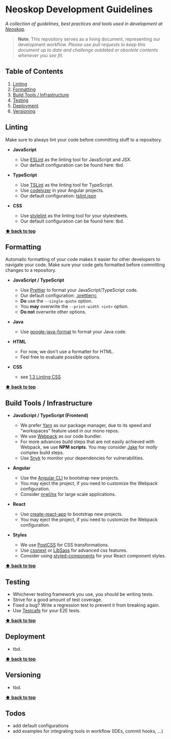 # Neoskop Development Guidelines

*A collection of guidelines, best practices and tools used in development at 
[Neoskop](https://www.neoskop.de).*

> **Note**: This repository serves as a living document, representing our development workflow.
  *Please use pull requests to keep this document up to date and challenge outdated or obsolete 
  contents whenever you see fit.*

## Table of Contents

  1. [Linting](#linting)
  1. [Formatting](#formatting)
  1. [Build Tools / Infrastructure](#build-tools)
  1. [Testing](#testing)
  1. [Deployment](#deployment)
  1. [Versioning](#versioning)

## Linting

  Make sure to always lint your code before committing stuff to a repository.

  - **JavaScript**
    
    - Use [ESLint](https://eslint.org/) as the linting tool for JavaScript and JSX.
    - Our default configuration can be found here: tbd.
  
  - **TypeScript**
    
    - Use [TSLint](https://palantir.github.io/tslint/) as the linting tool for TypeScript.
    - Use [codelyzer](https://github.com/mgechev/codelyzer) in your Angular projects.
    - Our default configuration: [tslint.json](configs/tslint.json)
    
  - **CSS**
      
      - Use [stylelint](https://stylelint.io/) as the linting tool for your stylesheets.
      - Our default configuration can be found here: tbd.
      
**[⬆ back to top](#table-of-contents)** 
    
## Formatting

  Automatic formatting of your code makes it easier for other developers to navigate your code.
  Make sure your code gets formatted before committing changes to a repository.

  - **JavaScript / TypeScript**
  
    - Use [Prettier](https://prettier.io/) to format your JavaScript/TypeScript code.
    - Our default configuration: [.prettierrc](configs/.editorconfig)
    - **Do** use the `--single-quote` option.
    - You **may** overwrite the `--print-width <int>` option.
    - **Do not** overwrite other options.
    
  - **Java**
        
    - Use [google-java-format](https://github.com/google/google-java-format) to format your 
    Java code.
    
  - **HTML**
    - For now, we don't use a formatter for HTML.
    - Feel free to evaluate possible options.
    
  - **CSS**
    - see [1.3 Linting CSS](#linting--css)

**[⬆ back to top](#table-of-contents)**

## Build Tools / Infrastructure
    
  - **JavaScript / TypeScript (Frontend)**
  
    - We prefer [Yarn](https://yarnpkg.com/en/) as our package manager, due to its speed and "workspaces" feature used 
    in our mono repos.
    - We use [Webpack](https://webpack.js.org/) as our code bundler.
    - For more advances build steps that are not easily achieved with Webpack, we use **NPM scripts**. You may consider
    [Jake](http://jakejs.com/) for *really* complex build steps.
    - Use [Snyk](https://snyk.io/) to monitor your dependencies for vulnerabilities.
    
  - **Angular**
  
    - Use the [Angular CLI](https://cli.angular.io/) to bootstrap new projects.
    - You may eject the project, if you need to customize the Webpack configuration.
    - Consider [nrwl/nx](https://github.com/nrwl/nx) for large scale applications.
    
  - **React**
  
    - Use [create-react-app](https://github.com/facebook/create-react-app) to bootstrap new projects.
    - You may eject the project, if you need to customize the Webpack configuration.
    
  - **Styles**
    - We use [PostCSS](http://postcss.org/) for CSS transformations.
    - Use [cssnext](http://cssnext.io/) or [LibSass](https://sass-lang.com/libsass) for advanced css features.
    - Consider using [styled-components](https://github.com/styled-components/styled-components) for your React
    component styles.
    
**[⬆ back to top](#table-of-contents)**

## Testing

  - Whichever testing framework you use, you should be writing tests.
  - Strive for a good amount of test coverage.
  - Fixed a bug? Write a regression test to prevent it from breaking again.
  - Use [Testcafe](https://devexpress.github.io/testcafe/) for your E2E tests.

**[⬆ back to top](#table-of-contents)**

## Deployment

  - tbd.

**[⬆ back to top](#table-of-contents)**

## Versioning

  - tbd.

**[⬆ back to top](#table-of-contents)**

## Todos

  - add default configurations
  - add examples for integrating tools in workflow (IDEs, commit hooks, ...)
